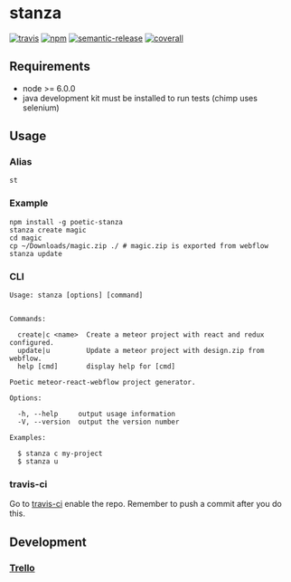 # stanza
[![travis][travis-image]][travis-url]
[![npm][npm-image]][npm-url]
[![semantic-release][semantic-release-image]][semantic-release-url]
[![coverall][coverall-image]][coverall-url]

[travis-image]:            https://travis-ci.org/poetic/stanza.svg
[travis-url]:              https://travis-ci.org/poetic/stanza
[npm-image]:               https://img.shields.io/npm/v/poetic-stanza.svg
[npm-url]:                 https://npmjs.org/package/poetic-stanza
[semantic-release-image]:  https://img.shields.io/badge/%20%20%F0%9F%93%A6%F0%9F%9A%80-semantic--release-e10079.svg
[semantic-release-url]:    https://github.com/semantic-release/semantic-release
[coverall-image]:          https://coveralls.io/repos/github/poetic/stanza/badge.svg?branch=master
[coverall-url]:            https://coveralls.io/github/poetic/stanza

## Requirements
* node >= 6.0.0
* java development kit must be installed to run tests (chimp uses selenium)

## Usage

### Alias
`st`

### Example
```
npm install -g poetic-stanza
stanza create magic
cd magic
cp ~/Downloads/magic.zip ./ # magic.zip is exported from webflow
stanza update
```

### CLI
```
Usage: stanza [options] [command]


Commands:

  create|c <name>  Create a meteor project with react and redux configured.
  update|u         Update a meteor project with design.zip from webflow.
  help [cmd]       display help for [cmd]

Poetic meteor-react-webflow project generator.

Options:

  -h, --help     output usage information
  -V, --version  output the version number

Examples:

  $ stanza c my-project
  $ stanza u
```

### travis-ci
Go to [travis-ci](https://travis-ci.com/) enable the repo.
Remember to push a commit after you do this.

## Development

### [Trello](https://trello.com/b/WUNN44Dp/stanza)
